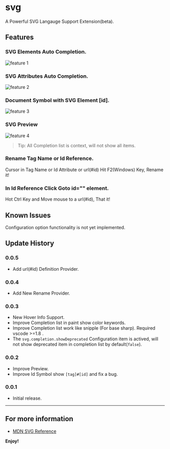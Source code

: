 # svg

A Powerful SVG Langauge Support Extension(beta).

## Features

### SVG Elements Auto Completion.

![feature 1](https://github.com/lishu/vscode-svg/raw/master/images/f1.png)

### SVG Attributes Auto Completion.

![feature 2](https://github.com/lishu/vscode-svg/raw/master/images/f2.png)

### Document Symbol with SVG Element [id].

![feature 3](https://github.com/lishu/vscode-svg/raw/master/images/f3.png)

### SVG Preview

![feature 4](https://github.com/lishu/vscode-svg/raw/master/images/f4.png)

> Tip: All Completion list is context, will not show all items.

### Rename Tag Name or Id Reference.

Cursor in Tag Name or Id Attribute or url(#id) Hit F2(Windows) Key, Rename it!

### In Id Reference Click Goto id="" element.

Hot Ctrl Key and Move mouse to a url(#id), That it!

## Known Issues

Configuration option functionality is not yet implemented.

## Update History

### 0.0.5
* Add url(#id) Definition Provider.

### 0.0.4
* Add New Rename Provider.

### 0.0.3
* New Hover Info Support.
* Improve Completion list in paint show color keywords.
* Improve Completion list work like snipple (For base sharp). Required vscode >=1.8 .
* The `svg.completion.showDeprecated` Configuration item is actived, will not show deprecated item in completion list by default(`false`).

### 0.0.2

* Improve Preview.
* Improve Id Symbol show `[tag]#[id]` and fix a bug.

### 0.0.1

* Initial release.

-----------------------------------------------------------------------------------------------------------
## For more information

* [MDN SVG Reference](https://developer.mozilla.org/en-US/docs/Web/SVG)

**Enjoy!**